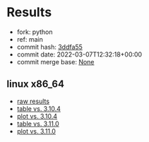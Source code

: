 # Results

- fork: python
- ref: main
- commit hash: [3ddfa55](https://github.com/python/cpython/commit/3ddfa55)
- commit date: 2022-03-07T12:32:18+00:00
- commit merge base: [None](https://github.com/python/cpython/commit/None)

## linux x86_64

- [raw results](bm-20220307-linux-x86_64-python-main-3.11.0a6-3ddfa55.json)
- [table vs. 3.10.4](bm-20220307-linux-x86_64-python-main-3.11.0a6-3ddfa55-vs-3.10.4.md)
- [plot vs. 3.10.4](bm-20220307-linux-x86_64-python-main-3.11.0a6-3ddfa55-vs-3.10.4.png)
- [table vs. 3.11.0](bm-20220307-linux-x86_64-python-main-3.11.0a6-3ddfa55-vs-3.11.0.md)
- [plot vs. 3.11.0](bm-20220307-linux-x86_64-python-main-3.11.0a6-3ddfa55-vs-3.11.0.png)

